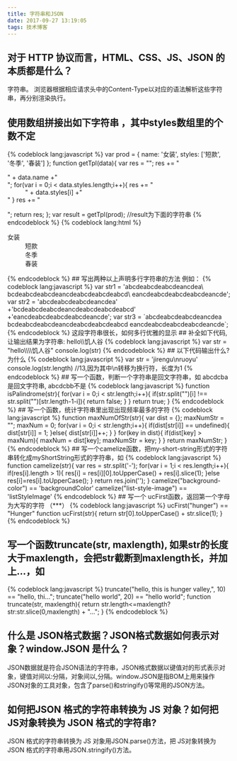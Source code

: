 ```yaml
---
title: 字符串和JSON
date: 2017-09-27 13:19:05
tags: 技术博客
---
```


## 对于 HTTP 协议而言，HTML、CSS、JS、JSON 的本质都是什么？
字符串。
浏览器根据相应请求头中的Content-Type以对应的语法解析这些字符串，再分别渲染执行。
## 使用数组拼接出如下字符串 ，其中styles数组里的个数不定
{% codeblock lang:javascript %}
var prod = {
    name: '女装',
    styles: ['短款', '冬季', '春装']
};
function getTpl(data){
	var res = "";
	res += "<dl class='product'><dt>" + data.name +"</dt>";
	for(var i = 0;i < data.styles.length;i++){
		res += "<dd>" + data.styles[i] +"</dd>"
	}
	res += "</dl>";
	return res;
};
var result = getTpl(prod);  //result为下面的字符串
{% endcodeblock %}
{% codeblock lang:html %}
<dl class="product"><dt>女装</dt><dd>短款</dd><dd>冬季</dd><dd>春装</dd></dl>
{% endcodeblock %}
## 写出两种以上声明多行字符串的方法
例如：
{% codeblock lang:javascript %}
var str1 = 'abcdeabcdeabcdeancdea\
			bcdeabcdeabcdeancdeabcdeabcdeabcd\
			eancdeabcdeabcdeabcdeancde';
var str2 = 'abcdeabcdeabcdeancdea'
		  +'bcdeabcdeabcdeancdeabcdeabcdeabcd'
		  +'eancdeabcdeabcdeabcdeancde';
var str3 = `abcdeabcdeabcdeancdea
			bcdeabcdeabcdeancdeabcdeabcdeabcd
			eancdeabcdeabcdeabcdeancde`;
{% endcodeblock %}
这段字符串很长，如何多行优雅的显示
## 补全如下代码,让输出结果为字符串: hello\\饥人谷
{% codeblock lang:javascript %}
var str = "hello\\\\饥人谷"
console.log(str)
{% endcodeblock %}
## 以下代码输出什么?为什么
{% codeblock lang:javascript %}
var str = 'jirengu\nruoyu'
console.log(str.length) //13,因为其中\n转移为换行符，长度为1
{% endcodeblock %}
## 写一个函数，判断一个字符串是回文字符串，如 abcdcba是回文字符串, abcdcbb不是
{% codeblock lang:javascript %}
function isPalindrome(str){
	for(var i = 0;i < str.length;i++){
		if(str.split("")[i] !== str.split("")[str.length-1-i]){
			return false;
		}
	}
	return true;
}
{% endcodeblock %}
## 写一个函数，统计字符串里出现出现频率最多的字符
{% codeblock lang:javascript %}
function maxNumOfStr(str){
	var dist = {};
	maxNumStr = "";
	maxNum = 0;
	for(var i = 0;i < str.length;i++){
		if(dist[str[i]] == undefined){
			dist[str[i]] = 1;
		}else{
			dist[str[i]]++;
		}
	}
	for(key in dist){
		if(dist[key] > maxNum){
			maxNum = dist[key];
			maxNumStr = key;
		}
	}
	return maxNumStr;
}
{% endcodeblock %}
## 写一个camelize函数，把my-short-string形式的字符串转化成myShortString形式的字符串，如
{% codeblock lang:javascript %}
function camelize(str){
	var res = str.split('-');
	for(var i = 1;i < res.length;i++){
		if(res[i].length > 1){
			res[i] = res[i][0].toUpperCase() + res[i].slice(1);
		}else res[i]=res[i].toUpperCase();
	}
	return res.join('');
}
camelize("background-color") == 'backgroundColor'
camelize("list-style-image") == 'listStyleImage'
{% endcodeblock %}
## 写一个 ucFirst函数，返回第一个字母为大写的字符 （***）
{% codeblock lang:javascript %}
ucFirst("hunger") == "Hunger"
function ucFirst(str){
	return str[0].toUpperCase() + str.slice(1);
}
{% endcodeblock %}

## 写一个函数truncate(str, maxlength), 如果str的长度大于maxlength，会把str截断到maxlength长，并加上...，如
{% codeblock lang:javascript %}
truncate("hello, this is hunger valley,", 10) == "hello, thi...";
truncate("hello world", 20) == "hello world";
function truncate(str, maxlength){
	return str.length<=maxlength?str:str.slice(0,maxlength) + "...";
}
{% endcodeblock %}
## 什么是 JSON格式数据？JSON格式数据如何表示对象？window.JSON 是什么？
JSON数据就是符合JSON语法的字符串，JSON格式数据以键值对的形式表示对象，键值对间以:分隔，对象间以,分隔。window.JSON是指BOM上用来操作JSON对象的工具对象，包含了parse()和stringify()等常用的JSON方法。
## 如何把JSON 格式的字符串转换为 JS 对象？如何把 JS对象转换为 JSON 格式的字符串?
JSON 格式的字符串转换为 JS 对象用JSON.parse()方法，把 JS对象转换为 JSON 格式的字符串用JSON.stringify()方法。